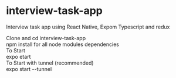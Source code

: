 # interview-task-app
Interview task app using React Native, Expom Typescript and redux

Clone and cd interview-task-app<br>
npm install for all node modules dependencies<br>
To Start <br>
expo etart <br>
To Start with tunnel (recommended)<br>
expo start --tunnel<br>

